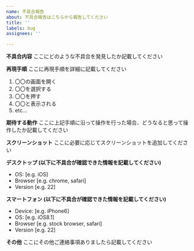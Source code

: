 ```yaml
---
name: 不具合報告
about: 不具合報告はこちらから報告してください
title: ''
labels: bug
assignees: ''

---
```


**不具合内容**
ここにどのような不具合を発見したか記載してください

**再現手順**
ここに再現手順を詳細に記載してください
1. 〇〇の画面を開く
2. 〇〇を選択する
3. 〇〇を押す
4. 〇〇と表示される
5. etc...

**期待する動作**
ここに上記手順に沿って操作を行った場合、どうなると思って操作したか記載してください

**スクリーンショット**
ここに必要に応じてスクリーンショットを追加してください

**デスクトップ (以下に不具合が確認できた情報を記載してください)**
 - OS: [e.g. iOS]
 - Browser [e.g. chrome, safari]
 - Version [e.g. 22]

**スマートフォン (以下に不具合が確認できた情報を記載してください)**
 - Device: [e.g. iPhone6]
 - OS: [e.g. iOS8.1]
 - Browser [e.g. stock browser, safari]
 - Version [e.g. 22]

**その他**
ここにその他ご連絡事項ありましたら記載してください
